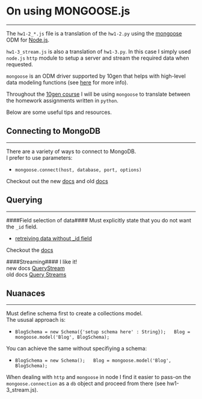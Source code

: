 On using MONGOOSE.js
====================
* * *
The `hw1-2_*.js` file is a translation of the `hw1-2.py` using the [mongoose](http://mongoosejs.com/index.html) ODM for [Node.js](http://nodejs.org/).  

`hw1-3_stream.js` is also a translation of `hw1-3.py`.  In this case I simply used `node.js` `http` module to setup a server and stream the required data when requested.

`mongoose` is an ODM driver supported by 10gen that helps with high-level data modeling functions (see [here](http://www.mongodb.org/display/DOCS/Node.js) for more info).

Throughout the [10gen course](https://education.10gen.com/) I will be using `mongoose` to translate between the homework assignments written in `python`.  

Below are some useful tips and resources.

Connecting to MongoDB
---------------------

* * * 

There are a variety of ways to connect to MongoDB.  
I prefer to use parameters:  
    
*  `mongoose.connect(host, database, port, options)`  

Checkout out the new [docs](http://mongoosejs.com/docs/connections.html) and old [docs](http://mongoosejs.com/docs/2.8.x/index.html)


Querying
--------

* * *

####Field selection of data####
Must explicitly state that you do not want the `_id` field.  

* [retreiving data without _id field](http://stackoverflow.com/questions/9598505/mongoose-retrieving-data-without-id-field)

Checkout the [docs](http://mongoosejs.com/docs/queries.html)

####Streaming####
I like it!  
new docs [QueryStream](http://mongoosejs.com/docs/api.html#querystream_QueryStream)  
old docs [Query Streams](http://mongoosejs.com/docs/2.8.x/docs/querystream.html)

Nuanaces
--------

* * *

Must define schema first to create a collections model.  
The ususal approach is:  

*  `BlogSchema = new Schema({'setup schema here' : String});  
    Blog = mongoose.model('Blog', BlogSchema);`

You can achieve the same without specifiying a schema:  

*  `BlogSchema = new Schema();  
    Blog = mongoose.model('Blog', BlogSchema);`

When dealing with `http` and `mongoose` in node I find it easier to pass-on the `mongoose.connection` as a `db` object and proceed from there (see hw1-3_stream.js).
